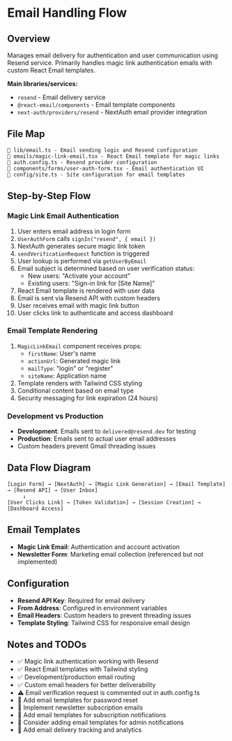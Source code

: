 # Email Handling Flow

## Overview

Manages email delivery for authentication and user communication using Resend service. Primarily handles magic link authentication emails with custom React Email templates.

**Main libraries/services:**

- `resend` - Email delivery service
- `@react-email/components` - Email template components
- `next-auth/providers/resend` - NextAuth email provider integration

## File Map

```
📁 lib/email.ts - Email sending logic and Resend configuration
📁 emails/magic-link-email.tsx - React Email template for magic links
📁 auth.config.ts - Resend provider configuration
📁 components/forms/user-auth-form.tsx - Email authentication UI
📁 config/site.ts - Site configuration for email templates
```

## Step-by-Step Flow

### Magic Link Email Authentication

1. User enters email address in login form
2. `UserAuthForm` calls `signIn("resend", { email })`
3. NextAuth generates secure magic link token
4. `sendVerificationRequest` function is triggered
5. User lookup is performed via `getUserByEmail`
6. Email subject is determined based on user verification status:
   - New users: "Activate your account"
   - Existing users: "Sign-in link for [Site Name]"
7. React Email template is rendered with user data
8. Email is sent via Resend API with custom headers
9. User receives email with magic link button
10. User clicks link to authenticate and access dashboard

### Email Template Rendering

1. `MagicLinkEmail` component receives props:
   - `firstName`: User's name
   - `actionUrl`: Generated magic link
   - `mailType`: "login" or "register"
   - `siteName`: Application name
2. Template renders with Tailwind CSS styling
3. Conditional content based on email type
4. Security messaging for link expiration (24 hours)

### Development vs Production

- **Development**: Emails sent to `delivered@resend.dev` for testing
- **Production**: Emails sent to actual user email addresses
- Custom headers prevent Gmail threading issues

## Data Flow Diagram

```
[Login Form] → [NextAuth] → [Magic Link Generation] → [Email Template] → [Resend API] → [User Inbox]
     ↓
[User Clicks Link] → [Token Validation] → [Session Creation] → [Dashboard Access]
```

## Email Templates

- **Magic Link Email**: Authentication and account activation
- **Newsletter Form**: Marketing email collection (referenced but not implemented)

## Configuration

- **Resend API Key**: Required for email delivery
- **From Address**: Configured in environment variables
- **Email Headers**: Custom headers to prevent threading issues
- **Template Styling**: Tailwind CSS for responsive email design

## Notes and TODOs

- ✅ Magic link authentication working with Resend
- ✅ React Email templates with Tailwind styling
- ✅ Development/production email routing
- ✅ Custom email headers for better deliverability
- ⚠️ Email verification request is commented out in auth.config.ts
- 🔄 Add email templates for password reset
- 🔄 Implement newsletter subscription emails
- 🔄 Add email templates for subscription notifications
- 🔄 Consider adding email templates for admin notifications
- 🔄 Add email delivery tracking and analytics
